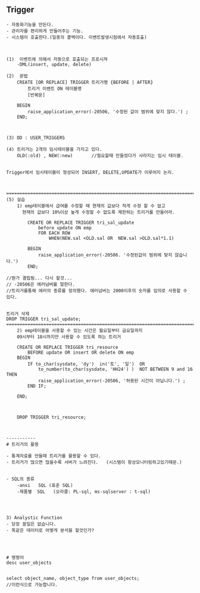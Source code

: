 


## Trigger
	- 자동화기능을 만든다.
	- 관리자를 편리하게 만들어주는 기능.
	- 시스템이 호출한다.(일종의 콜백이다. 이벤트발생시점에서 자동호출) 	



	(1)  이벤트에 의해서 자동으로 호출되는 프로시져
		-DML(insert, update, delete) 

	(2)  문법
		CREATE [OR REPLACE] TRIGGER 트리거명 {BEFORE | AFTER}
			트리거 이벤트 ON 테이블명
			[반복문]

		BEGIN
			raise_application_error(-20506, '수정된 값이 범위에 맞지 않다.') ;
		END;



	(3) DD : USER_TRIGGERS
		
	(4) 트리거는 2개의 임시테이블을 가지고 있다.
		OLD(:old) , NEW(:new) 		//필요할때 만들었다가 사라지는 임시 테이블.
	

	Trigger에서 임시테이블이 형성되어 INSERT, DELETE,UPDATE가 이루어지 논리.
			
	

	===============================================================================
	(5) 실습
		1) emp테이블에서 급여를 수정할 때 현재의 값보다 적게 수정 할 수 없고
		  현재의 값보다 10%이상 높게 수정할 수 없도록 제한하는 트리거를 만들어라.

		  	CREATE OR REPLACE TRIGGER tri_sal_update 
				before update ON emp
				FOR EACH ROW
					WHEN(NEW.sal <OLD.sal OR  NEW.sal >OLD.sal*1.1) 

			BEGIN
				raise_application_error(-20506. '수정된값이 범위에 맞지 않습니다.') 
			END;
	
	//뭔가 결핍됨... 다시 할것...
	// -20506은 에러넘버를 말한다.
	//트리거를통해 에러의 종류를 정의했다. 에러넘버는 2000이후의 숫자를 임의로 사용할 수 있다.
	

	트리거 삭제
	DROP TRIGGER tri_sal_update;
	==============================================================================
		2) emp테이블을 사용할 수 있는 시간은 월요일부터 금요일까지	
		09시부터 18시까지만 사용할 수 있도록 하는 트리거

		CREATE OR REPLACE TRIGGER tri_resource
			BEFORE update OR insert OR delete ON emp
		BEGIN
			IF to_char(sysdate, 'dy')  in('토', '일')  OR 
				to_number(to_char(sysdate, 'HH24') )  NOT BETWEEN 9 and 16 THEN
				raise_application_error(-20506, '허용된 시간이 아닙니다.') ;
			END IF;
			
		END;
	

		
		DROP TRIGGER tri_resource;



	-----------
	# 트리거의 활용
	
	- 통계자료를 만들때 트리거를 활용할 수 있다.
	- 트리거가 많으면 많을수록 서버가 느려진다.	(시스템이 항상모니터링하고있기때문.) 
	
	
	- SQL의 종류
		-ansi	SQL	(표준 SQL) 
		-제품별  SQL	(오라클: PL-sql, ms-sqlserver : t-sql) 
	 



	3) Analystic Function	
	- 당장 쓸일은 없습니다.
	- 똑같은 데이터로 어떻게 분석을 할것인가?
	



	# 명령어
	desc user_objects
	

	select object_name, object_type from user_objects;
	//이런식으로 가능합니다.


